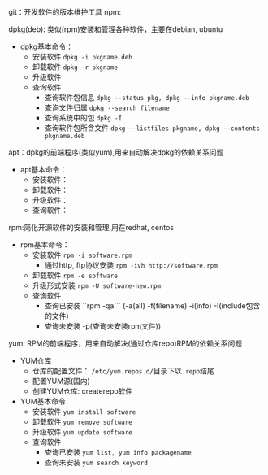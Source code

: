 git：开发软件的版本维护工具
npm:

dpkg(deb): 类似(rpm)安装和管理各种软件，主要在debian, ubuntu 
- dpkg基本命令：
    - 安装软件 ```dpkg -i pkgname.deb```
    - 卸载软件 ```dpkg -r pkgname```
    - 升级软件 
    - 查询软件 
        - 查询软件包信息 ```dpkg --status pkg, dpkg --info pkgname.deb```
        - 查询文件归属 ```dpkg --search filename```
        - 查询系统中的包  ```dpkg -I```
        - 查询软件包所含文件 ```dpkg --listfiles pkgname, dpkg --contents pkgname.deb```
    
apt：dpkg的前端程序(类似yum),用来自动解决dpkg的依赖关系问题
- apt基本命令：
    - 安装软件：
    - 卸载软件：
    - 升级软件：
    - 查询软件：
    

rpm:简化开源软件的安装和管理,用在redhat, centos
- rpm基本命令：
    - 安装软件 ```rpm -i software.rpm```
        - 通过http, ftp协议安装 ```rpm -ivh http://software.rpm```
    - 卸载软件 ```rpm -e software```
    - 升级形式安装  ```rpm -U software-new.rpm```  
    - 查询软件 
        - 查询已安装   ``rpm -qa``` (-a(all) -f(filename) -i(info) -I(include包含的文件) 
        - 查询未安装    -p(查询未安装rpm文件))

yum: RPM的前端程序，用来自动解决(通过仓库repo)RPM的依赖关系问题    
- YUM仓库
    - 仓库的配置文件： ```/etc/yum.repos.d/```目录下以```.repo```结尾
    - 配置YUM源(国内)
    - 创建YUM仓库: createrepo软件
- YUM基本命令
    - 安装软件  ```yum install software```
    - 卸载软件   ```yum remove software```
    - 升级软件    ```yum update software```
    - 查询软件    
        - 查询已安装 ```yum list, yum info packagename```
        - 查询未安装  ```yum search keyword```

